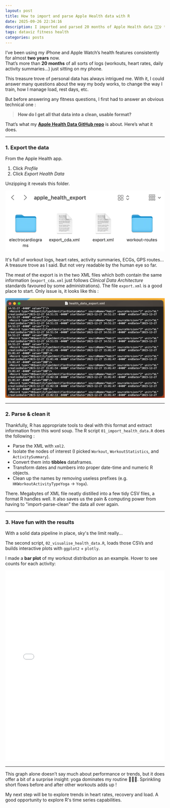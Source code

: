 ```yaml
---
layout: post
title: How to import and parse Apple Health data with R
date: 2025-09-26 22:34:16
description: I imported and parsed 20 months of Apple Health data 🏃🏿‍♀️ to get a broader view of how I trained.
tags: dataviz fitness health
categories: posts
---
```


I’ve been using my iPhone and Apple Watch’s health features consistently for almost **two years** now.  
That’s more than **20 months** of all sorts of logs (workouts, heart rates, daily activity summaries...) just sitting on my phone.

This treasure trove of personal data has always intrigued me. With it, I could answer many questions about the way my body works, to change the way I train, how I manage load, rest days, etc.

But before answering any fitness questions, I first had to answer an obvious technical one :

> **How do I get all that data into a clean, usable format?**

That’s what my [**Apple Health Data GitHub repo**](https://github.com/Edimah/apple-health-data) is about. Here’s what it does.

---

### 1. Export the data

From the Apple Health app.

1. Click _Profile_
2. Click _Export Health Data_

Unzipping it reveals this folder.

![ZIP file content](/assets/img/apple_health_export_folder.png "Health Export Folder")

It's full of workout logs, heart rates, activity summaries, ECGs, GPS routes… A treasure trove as I said. But not very readable by the human eye so far.

The meat of the export is in the two XML files which both contain the same information (`export_cda.xml` just follows _Clinical Data Architecture_ standards favoured by some administrations).
The file `export.xml` is a good place to start. Only issue is, it looks like this :

![XML export](/assets/img/apple_health_xml_preview.png "Export XML preview")

---

### 2. Parse & clean it

Thankfully, R has appropriate tools to deal with this format and extract information from this word soup. The R script `01_import_health_data.R` does the following :

- Parse the XML with `xml2`.
- Isolate the nodes of interest (I picked `Workout`, `WorkoutStatistics`, and `ActivitySummary`).
- Convert them into **tibbles** dataframes.
- Transform dates and numbers into proper date-time and numeric R objects.
- Clean up the names by removing useless prefixes (e.g. `HKWorkoutActivityTypeYoga` → `Yoga`).

There. Megabytes of XML file neatly distilled into a few tidy CSV files, a format R handles well. It also saves us the pain & computing power from having to "import-parse-clean" the data all over again.

---

### 3. Have fun with the results

With a solid data pipeline in place, sky's the limit really...

The second script, `02_visualise_health_data.R`, loads those CSVs and builds interactive plots with `ggplot2` + `plotly`.

I made a **bar plot** of my workout distribution as an example.
Hover to see counts for each activity:

<!-- markdownlint-disable-next-line MD033 -->
<iframe src="/assets/html/workout_types_20250926_221543.html" width="100%" height="600" frameborder="0"></iframe>

---

This graph alone doesn’t say much about performance or trends, but it does offer a bit of a surprise insight: yoga dominates my routine 🧘🏿‍♀️. Sprinkling short flows before and after other workouts adds up !

My next step will be to explore trends in heart rates, recovery and load. A good opportunity to explore R's time series capabilities.
